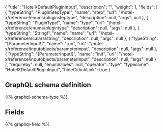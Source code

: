 {
  "title": "HotelXDefaultPluginInput",
  "description": "",
  "weight": 1,
  "fields": [
    {
      "typeString": "PluginStepType!",
      "name": "step",
      "url": "/hotel-x/reference/enums/pluginsteptype",
      "description": null,
      "args": null
    },
    {
      "typeString": "PluginType!",
      "name": "type",
      "url": "/hotel-x/reference/enums/plugintype",
      "description": null,
      "args": null
    },
    {
      "typeString": "String!",
      "name": "name",
      "url": "/hotel-x/reference/scalars/string",
      "description": null,
      "args": null
    },
    {
      "typeString": "[ParameterInput!]",
      "name": "run",
      "url": "/hotel-x/reference/inputobjects/parameterinput",
      "description": null,
      "args": null
    },
    {
      "typeString": "[ParameterInput!]",
      "name": "init",
      "url": "/hotel-x/reference/inputobjects/parameterinput",
      "description": null,
      "args": null
    }
  ],
  "requireby": null,
  "enumValues": null,
  "operator": "type",
  "typename": "HotelXDefaultPluginInput",
  "hideGithubLink": true
}
## GraphQL schema definition

{{% graphql-schema-type %}}

## Fields

{{% graphql-field %}}
